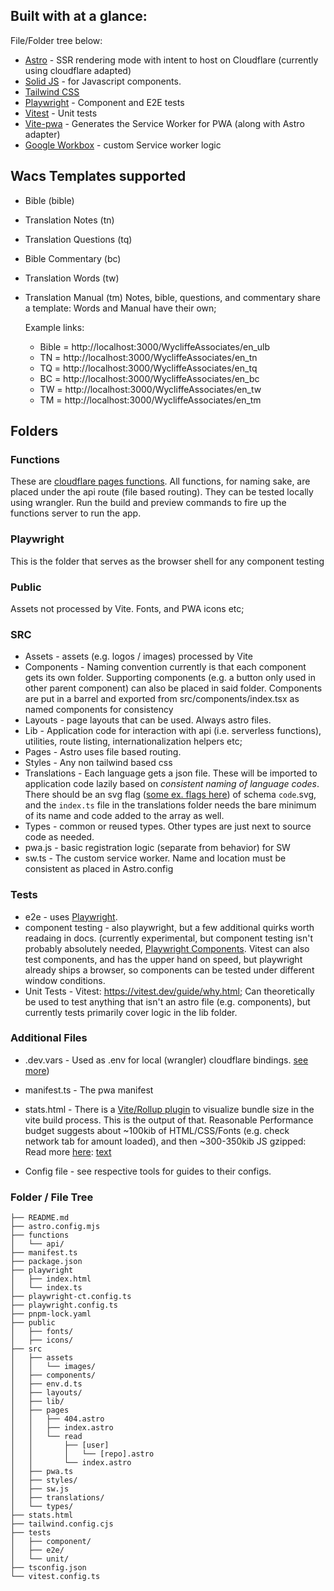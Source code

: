 ## Built with at a glance:

File/Folder tree below:

- [Astro](https://docs.astro.build/en/getting-started/) - SSR rendering mode with intent to host on Cloudflare (currently using cloudflare adapted)
- [Solid JS](https://www.solidjs.com/guides/getting-started) - for Javascript components.
- [Tailwind CSS](https://tailwindcss.com/)
- [Playwright](https://playwright.dev/docs/intro) - Component and E2E tests
- [Vitest](https://vitest.dev/guide/why.html) - Unit tests
- [Vite-pwa](https://vite-pwa-org.netlify.app/frameworks/astro.html) - Generates the Service Worker for PWA (along with Astro adapter)
- [Google Workbox](https://developer.chrome.com/docs/workbox/) - custom Service worker logic

## Wacs Templates supported

- Bible (bible)
- Translation Notes (tn)
- Translation Questions (tq)
- Bible Commentary (bc)
- Translation Words (tw)
- Translation Manual (tm)
  Notes, bible, questions, and commentary share a template:
  Words and Manual have their own;

  Example links:

  - Bible = http://localhost:3000/WycliffeAssociates/en_ulb
  - TN = http://localhost:3000/WycliffeAssociates/en_tn
  - TQ = http://localhost:3000/WycliffeAssociates/en_tq
  - BC = http://localhost:3000/WycliffeAssociates/en_bc
  - TW = http://localhost:3000/WycliffeAssociates/en_tw
  - TM = http://localhost:3000/WycliffeAssociates/en_tm

## Folders

### Functions

These are [cloudflare pages functions](https://developers.cloudflare.com/pages/platform/functions/). All functions, for naming sake, are placed under the api route (file based routing). They can be tested locally using wrangler. Run the build and preview commands to fire up the functions server to run the app.

### Playwright

This is the folder that serves as the browser shell for any component testing

### Public

Assets not processed by Vite. Fonts, and PWA icons etc;

### SRC

- Assets - assets (e.g. logos / images) processed by Vite
- Components - Naming convention currently is that each component gets its own folder. Supporting components (e.g. a button only used in other parent component) can also be placed in said folder. Components are put in a barrel and exported from src/components/index.tsx as named components for consistency
- Layouts - page layouts that can be used. Always astro files.
- Lib - Application code for interaction with api (i.e. serverless functions), utilities, route listing, internationalization helpers etc;
- Pages - Astro uses file based routing.
- Styles - Any non tailwind based css
- Translations - Each language gets a json file. These will be imported to application code lazily based on _consistent naming of language codes_. There should be an svg flag ([some ex. flags here](<[https://](https://github.com/OnTheGoSystems/SVG-flags-language-switcher)>)) of schema `code`.svg, and the `index.ts` file in the translations folder needs the bare minimum of its name and code added to the array as well.
- Types - common or reused types. Other types are just next to source code as needed.
- pwa.js - basic registration logic (separate from behavior) for SW
- sw.ts - The custom service worker. Name and location must be consistent as placed in Astro.config

### Tests

- e2e - uses [Playwright](https://playwright.dev/docs/intro).
- component testing - also playwright, but a few additional quirks worth readaing in docs. (currently experimental, but component testing isn't probably absolutely needed, [Playwright Components](https://playwright.dev/docs/test-components#how-to-get-started). Vitest can also test components, and has the upper hand on speed, but playwright already ships a browser, so components can be tested under different window conditions.
- Unit Tests - Vitest: https://vitest.dev/guide/why.html; Can theoretically be used to test anything that isn't an astro file (e.g. components), but currently tests primarily cover logic in the lib folder.

### Additional Files

- .dev.vars - Used as .env for local (wrangler) cloudflare bindings. [see more](https://developers.cloudflare.com/workers/platform/environment-variables/#secrets-in-development))

- manifest.ts - The pwa manifest
- stats.html - There is a [Vite/Rollup plugin](https://www.npmjs.com/package/rollup-plugin-visualizer) to visualize bundle size in the vite build process. This is the output of that. Reasonable Performance budget suggests about ~100kib of HTML/CSS/Fonts (e.g. check network tab for amount loaded), and then ~300-350kib JS gzipped: Read more [here](): [text](https://infrequently.org/2021/03/the-performance-inequality-gap/)
- Config file - see respective tools for guides to their configs.

### Folder / File Tree

```
├── README.md
├── astro.config.mjs
├── functions
│   └── api/
├── manifest.ts
├── package.json
├── playwright
│   ├── index.html
│   └── index.ts
├── playwright-ct.config.ts
├── playwright.config.ts
├── pnpm-lock.yaml
├── public
│   ├── fonts/
│   ├── icons/
├── src
│   ├── assets
│   │   └── images/
│   ├── components/
│   ├── env.d.ts
│   ├── layouts/
│   ├── lib/
│   ├── pages
│   │   ├── 404.astro
│   │   ├── index.astro
│   │   └── read
│   │       ├── [user]
│   │       │   └── [repo].astro
│   │       └── index.astro
│   ├── pwa.ts
│   ├── styles/
│   ├── sw.js
│   ├── translations/
│   └── types/
├── stats.html
├── tailwind.config.cjs
├── tests
│   ├── component/
│   ├── e2e/
│   └── unit/
├── tsconfig.json
└── vitest.config.ts

```
